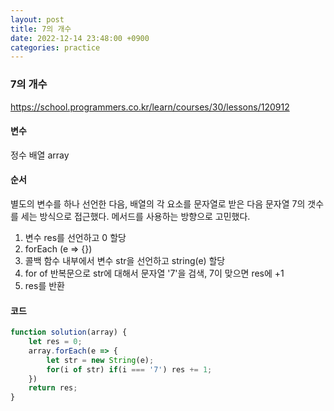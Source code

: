 ```yaml
---
layout: post
title: 7의 개수
date: 2022-12-14 23:48:00 +0900
categories: practice
---
```

### 7의 개수    
https://school.programmers.co.kr/learn/courses/30/lessons/120912    
    
#### 변수    
정수 배열 array    
    
#### 순서    
별도의 변수를 하나 선언한 다음, 배열의 각 요소를 문자열로 받은 다음 문자열 7의 갯수를 세는 방식으로 접근했다. 메서드를 사용하는 방향으로 고민했다.    
1. 변수 res를 선언하고 0 할당    
2. forEach (e => {})    
3. 콜백 함수 내부에서 변수 str을 선언하고 string(e) 할당        
4. for of 반복문으로 str에 대해서 문자열 '7'을 검색, 7이 맞으면 res에 +1         
5. res를 반환    
    
#### 코드    
```JavaScript
function solution(array) {
    let res = 0;
    array.forEach(e => {
        let str = new String(e);
        for(i of str) if(i === '7') res += 1;
    })
    return res;
}
```